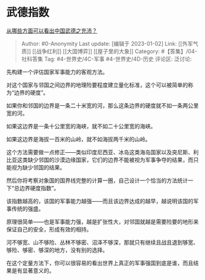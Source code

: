 # 武德指数
[从哪些方面可以看出中国武德之充沛？](https://www.zhihu.com/question/434129722/answer/2825581031)

> Author: #0-Anonymity
> Last update: [编辑于 2023-01-02]
> Link: [[外军气质]] [[战争红利]] [[大国博弈]] [[屋子里的大象]]
> Category: #【答集】/04-社科答集
> Tag: #4-世界史/4C-军事 #4-世界史/4D-历史
> 评论区:
> 泛讨论:

先构建一个评估国家军事能力的客观方法。

对这个国家与邻国之间边界的地理险要程度建立量化标准，这个可以被简单的称为“边界的硬度”。

如果你和邻国的边界是一条二十米宽的河，那么这条边界的硬度就不如一条两公里宽的河。

如果这边界是一条十公里宽的海峡，就不如二十公里宽的海峡。

如果这边界是海拔一百米的山岭，就不如海拔两千米的山岭。

这个方法需要做一点修正——类似印度尼西亚、冰岛这类海岛国家以及突尼斯、利比亚这类缺少邻国的沙漠边缘国家，它们的边界不能被视为军事争夺的结果，而只能视为缺少邻国的结果。

然后你将考察对象国的国界线完整的计算一圈，自己设计一个恰当的方法统计一下“总边界硬度指数”。

该指数越高的，该国的军事能力越强——而且该边界达成的越早，越说明该国的军事传统的强盛。

原理很简单——也是军事能力强，越是扩张性大，对邻国就越是需要险要的地形来保证自己的安全，形成有效的相持。

河不够宽、山不够险、丛林不够密、沼泽不够深，那就只有继续且战且退到够宽、够险、够密、够深的地方，没有别的选择。

在这个定量方法下，你可以很容易的看出世界上真正的军事强国到底是谁，而且结果是有显著意义的。
